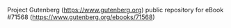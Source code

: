 Project Gutenberg (https://www.gutenberg.org) public repository
for eBook #71568 (https://www.gutenberg.org/ebooks/71568)
